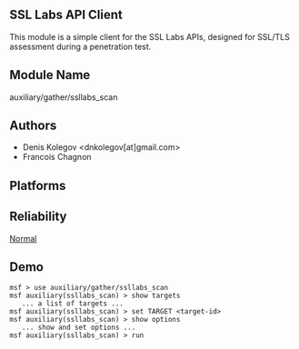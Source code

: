 ## SSL Labs API Client

This module is a simple client for the SSL Labs APIs, 
designed for SSL/TLS assessment during a penetration test.


## Module Name
auxiliary/gather/ssllabs_scan

## Authors
* Denis Kolegov <dnkolegov[at]gmail.com>
* Francois Chagnon





## Platforms


## Reliability
[Normal](https://github.com/rapid7/metasploit-framework/wiki/Exploit-Ranking)

## Demo

```
msf > use auxiliary/gather/ssllabs_scan
msf auxiliary(ssllabs_scan) > show targets
   ... a list of targets ...
msf auxiliary(ssllabs_scan) > set TARGET <target-id>
msf auxiliary(ssllabs_scan) > show options
   ... show and set options ...
msf auxiliary(ssllabs_scan) > run
```
    
    